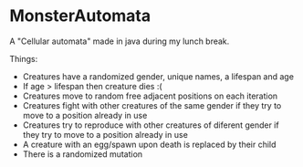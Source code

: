 # MonsterAutomata

A "Cellular automata" made in java during my lunch break.

Things:
  - Creatures have a randomized gender, unique names, a lifespan and age
  - If age > lifespan then creature dies :(
  - Creatures move to random free adjacent positions on each iteration
  - Creatures fight with other creatures of the same gender if they try to move to a position already in use
  - Creatures try to reproduce with other creatures of diferent gender if they try to move to a position already in use
  - A creature with an egg/spawn upon death is replaced by their child
  - There is a randomized mutation
